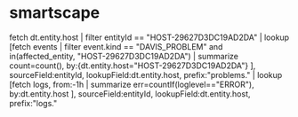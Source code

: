 # smartscape

fetch dt.entity.host
| filter entityId == "HOST-29627D3DC19AD2DA"
| lookup [fetch events
            | filter event.kind == "DAVIS_PROBLEM" and in(affected_entity, "HOST-29627D3DC19AD2DA")
            | summarize count=count(), by:{dt.entity.host="HOST-29627D3DC19AD2DA"}
         ], sourceField:entityId, lookupField:dt.entity.host, prefix:"problems."
| lookup [fetch logs, from:-1h
           | summarize err=countIf(loglevel=="ERROR"), by:dt.entity.host
         ], sourceField:entityId, lookupField:dt.entity.host, prefix:"logs."